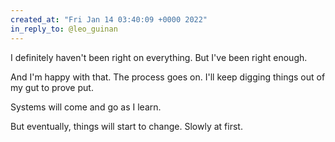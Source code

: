 ```yaml
---
created_at: "Fri Jan 14 03:40:09 +0000 2022"
in_reply_to: @leo_guinan
---
```


I definitely haven't been right on everything. But I've been right enough. 

And I'm happy with that. The process goes on. I'll keep digging things out of my gut to prove put.

Systems will come and go as I learn.

But eventually, things will start to change. Slowly at first.